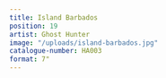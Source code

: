 ```yaml
---
title: Island Barbados
position: 19
artist: Ghost Hunter
image: "/uploads/island-barbados.jpg"
catalogue-number: HA003
format: 7"
---
```


